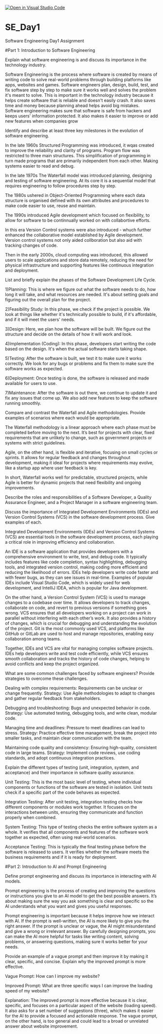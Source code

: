 [![Open in Visual Studio Code](https://classroom.github.com/assets/open-in-vscode-2e0aaae1b6195c2367325f4f02e2d04e9abb55f0b24a779b69b11b9e10269abc.svg)](https://classroom.github.com/online_ide?assignment_repo_id=18615486&assignment_repo_type=AssignmentRepo)
# SE_Day1
Software Engineering Day1 Assignment

#Part 1: Introduction to Software Engineering

Explain what software engineering is and discuss its importance in the technology industry.

Software Engineering is the process where software is created by means of writing code to solve real-world problems through building platforms like apps, websites and games. Software engineers plan, design, build, test, and fix software step by step to make sure it works well and solves the problem it's meant to solve. This is important in the technology industry because it helps create software that is reliable and doesn't easily crash. It also saves time and money because planning ahead helps avoid big mistakes. Software engineering makes sure that software is safe from hackers and keeps users' information protected. It also makes it easier to improve or add new features when companies grow

Identify and describe at least three key milestones in the evolution of software engineering.

In the late 1960s Structured Programming was introduced, it wqas created to improve the reliability and clarity of programs. Program flow was restricted to three main structures. This simplification of programming in turn made programs that are primarily independent from each other. Making systems easier to read and debug.

In the late 1970s The Waterfall model was introduced planning, designing and testing of software engineering. At its core it is a sequential model that requires engineering to follow procedures step by step.

The 1980s ushered in Object-Oriented Programming where each data structure is organised defined with its own attributes and procedures to make code easier to use, reuse and maintain.

The 1990s introduced Agile development which focused on flexibility, to allow for software to be continnually worked on with collabortive efforts.

In this era Version Control systems were also introduced - whuch further enhanced the collaborative model established by Agile development. Version control systems not only aided collboration but also aid with tracking changes of code.

Then in the early 2000s, cloud computing was introduced, this allowed users to scale applications and store data remotely, reducing the need for physical infrastructure and supporting features like continuous integration and deployment.

List and briefly explain the phases of the Software Development Life Cycle.

1)Planning: This is where we figure out what the software needs to do, how long it will take, and what resources are needed. It's about setting goals and figuring out the overall plan for the project.

2)Feasibility Study: In this phase, we check if the project is possible. We look at things like whether it's technically possible to build, if it's affordable, and if it will meet the users' needs.

3)Design: Here, we plan how the software will be built. We figure out the structure and decide on the details of how it will work and look.

4)Implementation (Coding): In this phase, developers start writing the code based on the design. It's when the actual software starts taking shape.

5)Testing: After the software is built, we test it to make sure it works correctly. We look for any bugs or problems and fix them to make sure the software works as expected.

6)Deployment: Once testing is done, the software is released and made available for users to use.

7)Maintenance: After the software is out there, we continue to update it and fix any issues that come up. We also add new features to keep the software running smoothly.


Compare and contrast the Waterfall and Agile methodologies. Provide examples of scenarios where each would be appropriate.

The Waterfall methodology is a linear approach where each phase must be completed before moving to the next. It’s best for projects with clear, fixed requirements that are unlikely to change, such as government projects or systems with strict guidelines.

Agile, on the other hand, is flexible and iterative, focusing on small cycles or sprints. It allows for regular feedback and changes throughout development, making it ideal for projects where requirements may evolve, like a startup app where user feedback is key.

In short, Waterfall works well for predictable, structured projects, while Agile is better for dynamic projects that need flexibility and ongoing improvements.

Describe the roles and responsibilities of a Software Developer, a Quality Assurance Engineer, and a Project Manager in a software engineering team.


Discuss the importance of Integrated Development Environments (IDEs) and Version Control Systems (VCS) in the software development process. Give examples of each.

Integrated Development Environments (IDEs) and Version Control Systems (VCS) are essential tools in the software development process, each playing a critical role in improving efficiency and collaboration.

An IDE is a software application that provides developers with a comprehensive environment to write, test, and debug code. It typically includes features like code completion, syntax highlighting, debugging tools, and integrated version control, making coding more efficient and reducing the likelihood of errors. IDEs help developers write code faster and with fewer bugs, as they can see issues in real-time. Examples of popular IDEs include Visual Studio Code, which is widely used for web development, and IntelliJ IDEA, which is popular for Java development.

On the other hand, a Version Control System (VCS) is used to manage changes to a codebase over time. It allows developers to track changes, collaborate on code, and revert to previous versions if something goes wrong. VCS ensures that all developers working on a project can work in parallel without interfering with each other’s work. It also provides a history of changes, which is crucial for debugging and understanding the evolution of the project. Git is the most commonly used VCS, and platforms like GitHub or GitLab are used to host and manage repositories, enabling easy collaboration among teams.

Together, IDEs and VCS are vital for managing complex software projects. IDEs help developers write and test code efficiently, while VCS ensures smooth collaboration and tracks the history of code changes, helping to avoid conflicts and keep the project organized.

What are some common challenges faced by software engineers? Provide strategies to overcome these challenges.

Dealing with complex requirements: Requirements can be unclear or change frequently.
  Strategy: Use Agile methodologies to adapt to changes and gather regular feedback from stakeholders.
  
Debugging and troubleshooting: Bugs and unexpected behavior in code.
  Strategy: Use automated testing, debugging tools, and write clean, modular code.
  
Managing time and deadlines: Pressure to meet deadlines can lead to stress.
  Strategy: Practice effective time management, break the project into smaller tasks, and maintain clear communication with the team.
  
Maintaining code quality and consistency: Ensuring high-quality, consistent code in large teams.
  Strategy: Implement code reviews, use coding standards, and adopt continuous integration practices.
  
Explain the different types of testing (unit, integration, system, and acceptance) and their importance in software quality assurance.

Unit Testing: This is the most basic level of testing, where individual components or functions of the software are tested in isolation. Unit tests check if a specific part of the code behaves as expected.

Integration Testing: After unit testing, integration testing checks how different components or modules work together. It focuses on the interactions between units, ensuring they communicate and function properly when combined.

System Testing: This type of testing checks the entire software system as a whole. It verifies that all components and features of the software work together as expected, often using real-world scenarios.

Acceptance Testing: This is typically the final testing phase before the software is released to users. It verifies whether the software meets the business requirements and if it is ready for deployment.

#Part 2: Introduction to AI and Prompt Engineering


Define prompt engineering and discuss its importance in interacting with AI models.

Prompt engineering is the process of creating and improving the questions or instructions you give to an AI model to get the best possible answers. It’s about making sure the way you ask something is clear and specific so the AI understands what you want and gives you useful responses.

Prompt engineering is important because it helps improve how we interact with AI. If the prompt is well-written, the AI is more likely to give you the right answer. If the prompt is unclear or vague, the AI might misunderstand and give a wrong or irrelevant answer. By carefully designing prompts, you can make the AI more helpful for tasks like writing content, solving problems, or answering questions, making sure it works better for your needs.

Provide an example of a vague prompt and then improve it by making it clear, specific, and concise. Explain why the improved prompt is more effective.

Vague Prompt: How can I improve my website?

Improved Prompt: What are three specific ways I can improve the loading speed of my website?

Explanation:
The improved prompt is more effective because it is clear, specific, and focuses on a particular aspect of the website (loading speed). It also asks for a set number of suggestions (three), which makes it easier for the AI to provide a focused and actionable response. The vague prompt, on the other hand, is too general and could lead to a broad or unrelated answer about website improvement.
